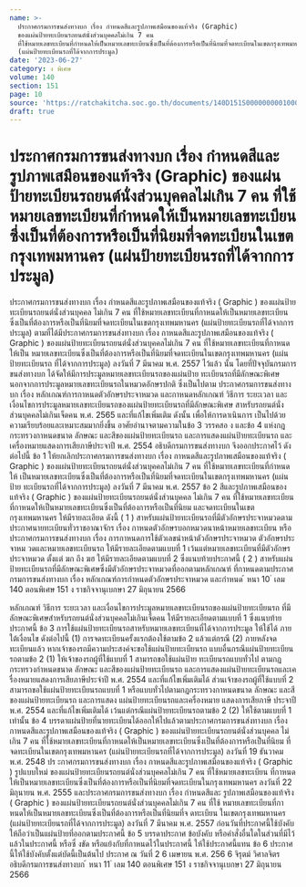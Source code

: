 ```yaml
---
name: >-
  ประกาศกรมการขนส่งทางบก เรื่อง กำหนดสีและรูปภาพเสมือนของแท้จริง (Graphic)
  ของแผ่นป้ายทะเบียนรถยนต์นั่งส่วนบุคคลไม่เกิน 7 คน
  ที่ใช้หมายเลขทะเบียนที่กำหนดให้เป็นหมายเลขทะเบียนซึ่งเป็นที่ต้องการหรือเป็นที่นิยมที่จดทะเบียนในเขตกรุงเทพมหานคร
  (แผ่นป้ายทะเบียนรถที่ได้จากการประมูล)
date: '2023-06-27'
category: ง พิเศษ
volume: 140
section: 151
page: 10
source: 'https://ratchakitcha.soc.go.th/documents/140D151S0000000001000.pdf'
draft: true
---
```


# ประกาศกรมการขนส่งทางบก เรื่อง กำหนดสีและรูปภาพเสมือนของแท้จริง (Graphic) ของแผ่นป้ายทะเบียนรถยนต์นั่งส่วนบุคคลไม่เกิน 7 คน ที่ใช้หมายเลขทะเบียนที่กำหนดให้เป็นหมายเลขทะเบียนซึ่งเป็นที่ต้องการหรือเป็นที่นิยมที่จดทะเบียนในเขตกรุงเทพมหานคร (แผ่นป้ายทะเบียนรถที่ได้จากการประมูล)

ประกาศกรมการขนส่งทางบก เรื่อง กำหนดสีและรูปภาพเสมือนของแท้จริง ( Graphic ) ของแผ่นป้ายทะเบียนรถยนต์นั่งส่วนบุคคล ไม่เกิน 7 คน ที่ใช้หมายเลขทะเบียนที่กาหนดให้เป็นหมายเลขทะเบียน ซึ่งเป็นที่ต้องการหรือเป็นที่นิยมที่จดทะเบียนในเขตกรุงเทพมหานคร (แผ่นป้ายทะเบียนรถที่ได้จากการประมูล) ตามที่ได้มีประกาศกรมการขนส่งทางบก เรื่อง กาหนดสีและรูปภาพเสมือนของแท้จริง ( Graphic ) ของแผ่นป้ายทะเบียนรถยนต์นั่งส่วนบุคคลไม่เกิน 7 คน ที่ใช้หมายเลขทะเบียนที่กาหนดให้เป็น หมายเลขทะเบียนซึ่งเป็นที่ต้องการหรือเป็นที่นิยมที่จดทะเบียนในเขตกรุงเทพมหานคร (แผ่นป้ายทะเบียนรถ ที่ได้จากการประมูล) ลงวันที่ 7 มีนาคม พ.ศ. 2557 ไว้แล้ว นั้น โดยที่ปัจจุบันกรมการขนส่งทางบก ได้จัดให้มีการประมูลหมายเลขทะเบียนรถของแผ่นป้าย ทะเบียนรถที่มีลักษณะพิเศษนอกจากการประมูลหมายเลขทะเบียนรถในหมวดอักษรปกติ ซึ่งเป็นไปตาม ประกาศกรมการขนส่งทางบก เรื่อง หลักเกณฑ์การกาหนดตัวอักษรประจาหมวด และกาหนดหลักเกณฑ์ วิธีการ ระยะเวลา และเงื่อนไขการประมูลหมายเลขทะเบียนรถของแผ่นป้ายทะเบียนรถที่มีลักษณะพิเศษ สาหรับรถยนต์นั่งส่วนบุคคลไม่เกินเจ็ดคน พ.ศ. 2565 และที่แก้ไขเพิ่มเติม ดังนั้น เพื่อให้การดาเนินการ เป็นไปด้วยความเรียบร้อยและเหมาะสมมากยิ่งขึ้น อาศัยอำนาจตามความในข้อ 3 วรรคสอ ง และข้อ 4 แห่งกฎกระทรวงกาหนดขนาด ลักษณะ และสีของแผ่นป้ายทะเบียนรถ และการแสดงแผ่นป้ายทะเบียนรถ และเครื่องหมายแสดงการเสียภาษีประจาปี พ.ศ. 2554 อธิบดีกรมการขนส่งทางบก จึงออกประกาศไว้ ดังต่อไปนี้ ข้อ 1 ให้ยกเลิกประกาศกรมการขนส่งทางบก เรื่อง กาหนดสีและรูปภาพเสมือนของแท้จริง ( Graphic ) ของแผ่นป้ายทะเบียนรถยนต์นั่งส่วนบุคคลไม่เกิน 7 คน ที่ใช้หมายเลขทะเบียนที่กำหนดให้ เป็นหมายเลขทะเบียนซึ่งเป็นที่ต้องการหรือเป็นที่นิยมที่จดทะเบียนในเขตกรุงเทพมหานคร (แผ่นป้าย ทะเบียนรถที่ได้จากการประมูล) ลงวันที่ 7 มีนาคม พ.ศ. 2557 ข้อ 2 สีและรูปภาพเสมือนของแท้จริง ( Graphic ) ของแผ่นป้ายทะเบียนรถยนต์นั่งส่วนบุคคล ไม่เกิน 7 คน ที่ใช้หมายเลขทะเบียนที่กาหนดให้เป็นหมายเลขทะเบียนซึ่งเป็นที่ต้องการหรือเป็นที่นิยม และจดทะเบียนในเขตกรุงเทพมหานคร ให้มีรายละเอียด ดังนี้ ( 1 ) สาหรับแผ่นป้ายทะเบียนรถที่มีตัวอักษรประจาหมวดตามประกาศนายทะเบียนทั่วราชอาณาจักร เรื่อง กาหนดตัวอักษรบอกหมวดนาหน้าหมายเลขทะเบียน หรือประกาศกรมการขนส่งทางบก เรื่อง การกาหนดการใช้ตัวเลขนำหน้าตัวอักษรประจาหมวด ตัวอักษรประจาหม วดและหมายเลขทะเบียนรถ ให้มีรายละเอียดตามแบบที่ 1 เว้นแต่หมายเลขทะเบียนที่มีตัวอักษรประจาหมวด ตั้งแต่ ฆก ถึง ฆฮ ให้มีรายละเอียดตามแบบที่ 2 ซึ่งแนบท้ายประกาศนี้ ( 2 ) สาหรับแผ่นป้ายทะเบียนรถที่มีลักษณะพิเศษซึ่งมีตัวอักษรประจาหมวดที่ออกตามหลักเกณฑ์ ที่กาหนดตามประกาศกรมการขนส่งทางบก เรื่อง หลักเกณฑ์การกำหนดตัวอักษรประจาหมวด และกำหนด ้ หนา 10 ่ เลม 140 ตอนพิเศษ 151 ง ราชกิจจานุเบกษา 27 มิถุนายน 2566

หลักเกณฑ์ วิธีการ ระยะเวลา และเงื่อนไขการประมูลหมายเลขทะเบียนรถของแผ่นป้ายทะเบียนรถ ที่มีลักษณะพิเศษสำหรับรถยนต์นั่งส่วนบุคคลไม่เกินเจ็ดคน ให้มีรายละเอียดตามแบบที่ 1 ซึ่งแนบท้าย ประกาศนี้ ข้อ 3 การใช้แผ่นป้ายทะเบียนรถสาหรับหมายเลขทะเบียนที่ได้จากการประมูล ให้ใช้ได้ ภายใต้เงื่อนไข ดังต่อไปนี้ (1) การจดทะเบียนครั้งแรกต้องใช้ตามข้อ 2 แล้วแต่กรณี (2) ภายหลังจดทะเบียนแล้ว หากเจ้าของรถมีความประสงค์จะขอใช้แผ่นป้ายทะเบียนรถ แบบอื่นกรณีแผ่นป้ายทะเบียนรถตามข้อ 2 (1) ให้เจ้าของรถผู้ที่ใช้แบบที่ 1 สามารถขอใช้แผ่นป้าย ทะเบียนรถแบบทั่วไป ตามกฎกระทรวงกำหนดขนาด ลักษณะ และสีของแผ่นป้ายทะเบียนรถ และการแสดงแผ่นป้ายทะเบียนรถและเค รื่องหมายแสดงการเสียภาษีประจำปี พ.ศ. 2554 และที่แก้ไขเพิ่มเติมได้ ส่วนเจ้าของรถผู้ที่ใช้แบบที่ 2 สามารถขอใช้แผ่นป้ายทะเบียนรถแบบที่ 1 หรือแบบทั่วไปตามกฎกระทรวงกาหนดขนาด ลักษณะ และสีของแผ่นป้ายทะเบียนรถ และการแสดง แผ่นป้ายทะเบียนรถและเครื่องหมาย แสดงการเสียภาษี ประจาปี พ.ศ. 2554 และที่แก้ไขเพิ่มเติมได้ เว้นแต่กรณีแผ่นป้ายทะเบียนรถตามข้อ 2 (2) ให้ใช้ตามแบบที่ 1 เท่านั้น ข้อ 4 บรรดาแผ่นป้ายที่นายทะเบียนได้ออกให้ไปแล้วตามประกาศกรมการขนส่งทางบก เรื่อง กาหนดสีและรูปภาพเสมือนของแท้จริง ( Graphic ) ของแผ่นป้ายทะเบียนรถยนต์นั่งส่วนบุคคล ไม่เกิน 7 คน ที่ใช้หมายเลขทะเบียนที่กาหนดให้เป็นหมายเลขทะเบียนซึ่งเป็นที่ต้องการหรือเป็นที่นิยม ที่จดทะเบียนในเขตกรุงเทพมหานคร (แผ่นป้ายทะเบียนรถที่ได้จากการประมูล) ลงวันที่ 19 ธันวาคม พ.ศ. 2548 ปร ะกาศกรมการขนส่งทางบก เรื่อง กาหนดสีและรูปภาพเสมือนของแท้จริง ( Graphic ) รูปแบบใหม่ ของแผ่นป้ายทะเบียนรถยนต์นั่งส่วนบุคคลไม่เกิน 7 คน ที่ใช้หมายเลขทะเบียน ที่กาหนดให้เป็นหมายเลขทะเบียนซึ่งเป็นที่ต้องการหรือเป็นที่นิยมที่จดทะเบียนในกรุงเทพมหานคร ลงวันที่ 22 มิถุนายน พ.ศ. 2555 และประกาศกรมการขนส่งทางบก เรื่อง กำหนดสีและ รูปภาพเสมือนของแท้จริง ( Graphic ) ของแผ่นป้ายทะเบียนรถยนต์นั่งส่วนบุคคลไม่เกิน 7 คน ที่ใช้ หมายเลขทะเบียนที่กาหนดให้เป็นหมายเลขทะเบียนซึ่งเป็นที่ต้องการหรือเป็นที่นิยมที่จ ดทะเบียน ในเขตกรุงเทพมหานคร (แผ่นป้ายทะเบียนรถที่ได้จากการประมูล) ลงวันที่ 7 มีนาคม พ.ศ. 2557 ก่อนวันที่ประกาศนี้ใช้บังคับให้ถือว่าเป็นแผ่นป้ายที่ออกตามประกาศนี้ ข้อ 5 บรรดาประกาศ ข้อบังคับ หรือคำสั่งอื่นใดในส่วนที่มีไว้แล้วในประกาศนี้ หรือซึ่ งขัด หรือแย้งกับที่กาหนดไว้ในประกาศนี้ ให้ใช้ประกาศนี้แทน ข้อ 6 ประกาศนี้ให้ใช้บังคับตั้งแต่บัดนี้เป็นต้นไป ประกาศ ณ วันที่ 2 6 เมษายน พ.ศ. 256 6 จิรุตม์ วิศาลจิตร อธิบดีกรมการขนส่งทางบก ้ หนา 11 ่ เลม 140 ตอนพิเศษ 151 ง ราชกิจจานุเบกษา 27 มิถุนายน 2566



